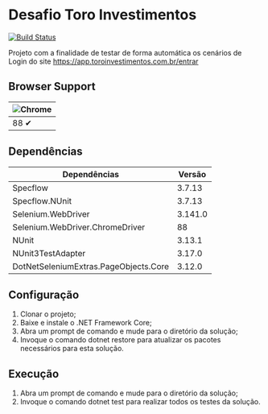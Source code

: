 # Desafio Toro Investimentos

[![Build Status](https://travis-ci.org/martins-wescley/desafio_toro.svg?branch=main&status=passed)](https://github.com/martins-wescley/desafio_toro)

Projeto com a finalidade de testar de forma automática os cenários de Login do site https://app.toroinvestimentos.com.br/entrar

## Browser Support

![Chrome](https://cloud.githubusercontent.com/assets/398893/3528328/23bc7bc4-078e-11e4-8752-ba2809bf5cce.png) |
--- |
| 88 ✔ |

## Dependências

| Dependências                          | Versão  | 
|---------------------------------------|---------|
| Specflow                              | 3.7.13  |
| Specflow.NUnit                        | 3.7.13  |
| Selenium.WebDriver                    | 3.141.0 |
| Selenium.WebDriver.ChromeDriver       | 88      |
| NUnit                                 | 3.13.1  |
| NUnit3TestAdapter                     | 3.17.0  |
| DotNetSeleniumExtras.PageObjects.Core | 3.12.0  |

## Configuração

1. Clonar o projeto;
2. Baixe e instale o .NET Framework Core;
3. Abra um prompt de comando e mude para o diretório da solução;
4. Invoque o comando dotnet restore para atualizar os pacotes necessários para esta solução.

## Execução
1. Abra um prompt de comando e mude para o diretório da solução;
2. Invoque o comando dotnet test para realizar todos os testes da solução.